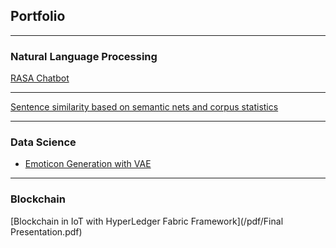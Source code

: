 ## Portfolio

---

### Natural Language Processing 

[RASA Chatbot](/sample_page)




---
[Sentence similarity based on semantic nets and corpus statistics](https://github.com/nguyenviethoa95/sentence_word_similarity-matrix/blob/main/sentence_word_similarity_matrix.ipynb)


---

### Data Science
- [Emoticon Generation with VAE ](http://example.com/)


---

### Blockchain
[Blockchain in IoT with HyperLedger Fabric Framework](/pdf/Final Presentation.pdf)



